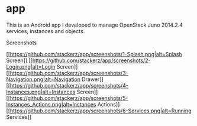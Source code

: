 # app

This is an Android app I developed to manage OpenStack Juno 2014.2.4 services, instances and objects.

Screenshots

[[https://github.com/stackerz/app/screenshots/1-Splash.png|alt=Splash Screen]]
[[https://github.com/stackerz/app/screenshots/2-Login.png|alt=Login Screen]]
[[https://github.com/stackerz/app/screenshots/3-Navigation.png|alt=Navigation Drawer]]
[[https://github.com/stackerz/app/screenshots/4-Instances.png|alt=Instances Screen]]
[[https://github.com/stackerz/app/screenshots/5-Instances_Actions.png|alt=Instances Actions]]
[[https://github.com/stackerz/app/screenshots/6-Services.png|alt=Running Services]]
